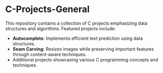 # C-Projects-General

This repository contains a collection of C projects emphasizing data structures and algorithms. Featured projects include:

- **Autocomplete**: Implements efficient text prediction using data structures.
- **Seam Carving**: Resizes images while preserving important features through content-aware techniques.
- Additional projects showcasing various C programming concepts and techniques.
